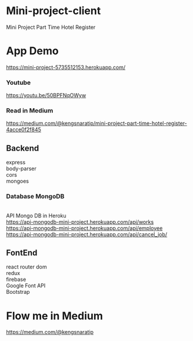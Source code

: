# Mini-project-client
Mini Project Part Time Hotel Register </br>
# App Demo
https://mini-project-5735512153.herokuapp.com/
### Youtube
https://youtu.be/50BPFNqOWyw 
### Read in Medium
https://medium.com/@kengsnaratip/mini-project-part-time-hotel-register-4acce0f2f845
## Backend
express </br>
body-parser </br>
cors </br>
mongoes </br>
### Database MongoDB
</br> API Mongo DB in Heroku </br>
https://api-mongodb-mini-project.herokuapp.com/api/works  </br>
https://api-mongodb-mini-project.herokuapp.com/api/employee </br>
https://api-mongodb-mini-project.herokuapp.com/api/cancel_job/ </br>
## FontEnd
react router dom </br>
redux   </br>
firebase  </br>
Google Font API  </br>
 Bootstrap  </br>
# Flow me in Medium
https://medium.com/@kengsnaratip
